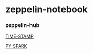 # zeppelin-notebook

### zeppelin-hub
[TIME-STAMP](https://www.zeppelinhub.com/viewer/notebooks/aHR0cHM6Ly9yYXcuZ2l0aHVidXNlcmNvbnRlbnQuY29tL2Rldmtvb2svemVwcGVsaW4tbm90ZWJvb2svbWFzdGVyL1RJTUUtU1RBTVAvbm90ZS5qc29u)

[PY-SPARK](https://www.zeppelinhub.com/viewer/notebooks/aHR0cHM6Ly9yYXcuZ2l0aHVidXNlcmNvbnRlbnQuY29tL2Rldmtvb2svemVwcGVsaW4tbm90ZWJvb2svbWFzdGVyL1BZLVNQQVJLL25vdGUuanNvbg)

